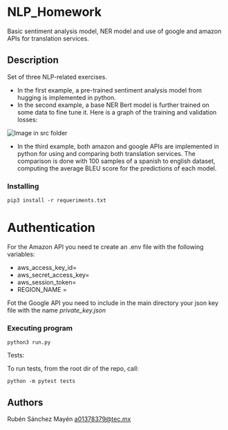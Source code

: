 # NLP_Homework

Basic sentiment analysis model, NER model and use of google and amazon APIs for translation services.

## Description

Set of three NLP-related exercises. 
* In the first example, a pre-trained sentiment analysis model from hugging is implemented in python. 
* In the second example,
a base NER Bert model is further trained on some data to fine tune it. Here is a graph of the training and validation losses:

![Image in src folder](https://github.com/pataata/NLP_Homework/blob/main/src/train_eval_loss.png?raw=true)

* In the third example, both amazon and google APIs are implemented in python for using and comparing both translation services. The comparison is done with 100 samples of a spanish to english dataset, computing the average BLEU score for the predictions of each model.


### Installing
```
pip3 install -r requeriments.txt
```

# Authentication

For the Amazon API you need te create an .env file with the following variables:
* aws_access_key_id=
* aws_secret_access_key=
* aws_session_token=
* REGION_NAME = 

Fot the Google API you need to include in the main directory your json key file with the name *private_key.json*

### Executing program
```
python3 run.py
```
Tests: 

To run tests, from the root dir of the repo, call: 
```
python -m pytest tests
```

## Authors

Rubén Sánchez Mayén
a01378379@tec.mx
